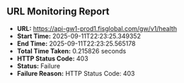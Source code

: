 ## URL Monitoring Report

- **URL:** https://api-gw1-prod1.fisglobal.com/gw/v1/health
- **Start Time:** 2025-09-11T22:23:25.349352
- **End Time:** 2025-09-11T22:23:25.565178
- **Total Time Taken:** 0.215826 seconds
- **HTTP Status Code:** 403
- **Status:** Failure
- **Failure Reason:** HTTP Status Code: 403
